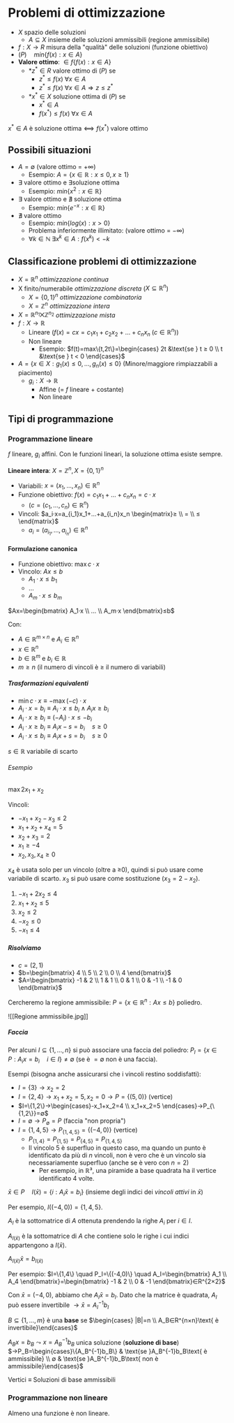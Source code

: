# Problemi di ottimizzazione

- $X$ spazio delle soluzioni
	- $A ⊆ X$ insieme delle soluzioni ammissibili (regione ammissibile)
- $f:X → R$ misura della "qualità" delle soluzioni (funzione obiettivo)
- $(P) \quad min\{f(x):x ∈ A\}$
- **Valore ottimo**: $∈f\{f(x):x ∈ A\}$
	* *$z^* ∈ R$ valore ottimo di $(P)$ se
		- $z^* ≤ f(x) \; ∀x ∈ A$
		- $z^* ≤ f(x) \; ∀x ∈ A ⇒ z ≤ z^*$
	* *$x^* ∈ X$ soluzione ottima di $(P)$ se
		- $x^* ∈ A$
		- $f(x^*) ≤ f(x) \; ∀x ∈ A$

$x^* ∈ A \text{ è soluzione ottima} ⟺ f(x^*) \; \text{valore ottimo}$

## Possibili situazioni

- $A = ∅$ (valore ottimo = +∞)
	- Esempio: $A=\{x ∈ ℝ: x ≤ 0, x ≥ 1\}$
- ∃ valore ottimo e ∃soluzione ottima
	- Esempio: $min\{x^2: x ∈ ℝ\}$
- ∃ valore ottimo e ∄ soluzione ottima
	- Esempio: $min\{e^{-x}: x ∈ ℝ\}$
- ∄ valore ottimo
	- Esempio: $min\{log(x): x > 0\}$
	- Problema inferiormente illimitato: (valore ottimo = −∞)
	- $∀k ∈ ℕ \; ∃ x^k ∈ A : f(x^k) < -k$

## Classificazione problemi di ottimizzazione

- $X= ℝ^n$ *ottimizzazione continua*
- X finito/numerabile *ottimizzazione discreta* ($X ⊆ ℝ^n$)
	- $X=\{0,1\}^n$ *ottimizzazione combinatoria*
	- $X= ℤ^n$ *ottimizzazione intera*
- $X= ℝ^{n_1} ⨉ ℤ^{n_2}$ *ottimizzazione mista*
- $f: X → ℝ$
	- Lineare ($f(x)=cx=c_1x_1+c_2x_2+…+c_nx_n \; (c ∈ ℝ^n))$
	- Non lineare
		- Esempio: $f(t)=max\{t,2t\}=\begin{cases} 2t &\text{se } t ≥ 0 \\ t &\text{se } t < 0 \end{cases}$
- $A=\{x ∈ X : g_1(x) ≤ 0,…,g_n(x) ≤ 0\}$ (Minore/maggiore rimpiazzabili a piacimento)
	- $g_i:X → ℝ$
		- Affine (= $f$ lineare + costante)
		- Non lineare

## Tipi di programmazione

### Programmazione lineare

$f$ lineare, $g_i$ affini. Con le funzioni lineari, la soluzione ottima esiste sempre.

**Lineare intera**: $X= ℤ^n, X=\{0,1\}^n$

- Variabili: $x=(x_1,…,x_n)∈ℝ^n$
- Funzione obiettivo: $f(x)=c_1x_1+…+c_nx_n=c·x$
	- ($c=(c_1,…,c_n)∈ℝ^n$)
- Vincoli: $a_i·x=a_{i_1}x_1+…+a_{i_n}x_n \begin{matrix}≥ \\ = \\ ≤ \end{matrix}$
	- $a_i=(a_{i_1},…,a_{i_n})∈ℝ^n$

#### Formulazione canonica

- Funzione obiettivo: $\max c·x$
- Vincolo: $Ax≤b$
	- $A_1·x≤b_1$
	- …
	- $A_m·x≤b_m$

$Ax=\begin{bmatrix} A_1·x \\ … \\ A_m·x \end{bmatrix}≤b$

Con:
- $A∈ℝ^{m×n}$ e $A_i∈ℝ^n$
- $x∈ℝ^n$
- $b∈ℝ^m$ e $b_i∈ℝ$
- $m≥n$ (il numero di vincoli è ≥ il numero di variabili)

##### Trasformazioni equivalenti

- $\min c·x≡-\max(-c)·x$
- $A_i·x=b_i≡A_i·x≤b_i∧A_ix≥b_i$
- $A_i·x≥b_i≡(-A_i)·x≤-b_i$
- $A_i·x≥b_i≡A_ix-s=b_i\quad s≥0$
- $A_i·x≤b_i≡A_ix+s=b_i\quad s≥0$

$s∈ℝ$ variabile di scarto

###### Esempio

$\max 2x_1+x_2$

Vincoli:
- $-x_1+x_2-x_3≤2$
- $x_1+x_2+x_4=5$
- $x_2+x_3=2$
- $x_1≥-4$
- $x_2,x_3,x_4≥0$

$x_4$ è usata solo per un vincolo (oltre a ≥0), quindi si può usare come variabile di scarto. $x_3$ si può usare come sostituzione ($x_3=2-x_2$).

1. $-x_1+2x_2≤4$
2. $x_1+x_2≤5$
3. $x_2≤2$
4. $-x_2≤0$
5. $-x_1≤4$

##### Risolviamo

- $c=(2,1)$
- $b=\begin{bmatrix} 4 \\ 5 \\ 2 \\ 0 \\ 4 \end{bmatrix}$
- $A=\begin{bmatrix} -1 & 2 \\ 1 & 1 \\ 0 & 1 \\ 0 & -1 \\ -1 & 0 \end{bmatrix}$

Cercheremo la regione ammissibile: $P=\{x∈ℝ^n:Ax≤b\}$ poliedro.

![[Regione ammissibile.jpg]]

##### Faccia

Per alcuni $I⊆\{1,…,n\}$ si può associare una faccia del poliedro: $P_I=\{x∈P:A_ix=b_i \quad i∈I\}≠ ∅$ (se è $=∅$ non è una faccia).

Esempi (bisogna anche assicurarsi che i vincoli restino soddisfatti):
- $I=\{3\}→x_2=2$
- $I=\{2,4\}→x_1+x_2=5,x_2=0→P=\{(5,0)\}$ (vertice)
- $I=\{1,2\}→\begin{cases}-x_1+x_2=4 \\ x_1+x_2=5 \end{cases}→P_{\{1,2\}}=∅$
- $I=∅→P_∅=P$ (faccia "non propria")
- $I=\{1,4,5\}→P_{\{1,4,5\}}=\{(-4,0)\}$ (vertice)
	- $P_{\{1,4\}}=P_{\{1,5\}}=P_{\{4,5\}}=P_{\{1,4,5\}}$
	- Il vincolo 5 è superfluo in questo caso, ma quando un punto è identificato da più di $n$ vincoli, non è vero che è un vincolo sia necessariamente superfluo (anche se è vero con $n=2$)
		- Per esempio, in ℝ³, una piramide a base quadrata ha il vertice identificato 4 volte.

$\bar{x}∈P\quad I(\bar{x})=\{i:A_i\bar{x}=b_i\}$ (insieme degli indici dei *vincoli attivi* in $\bar{x}$)

Per esempio, $I((-4,0))=\{1,4,5\}$.

$A_I$ è la sottomatrice di $A$ ottenuta prendendo la righe $A_i$ per $i∈I$.

$A_{I(\bar{x})}$ è la sottomatrice di $A$ che contiene solo le righe i cui indici appartengono a $I(\bar{x})$.

$A_{I(\bar{x})}\bar{x}=b_{I(\bar{x})}$

Per esempio: $I=\{1,4\} \quad P_I=\{(-4,0)\} \quad A_I=\begin{bmatrix} A_1 \\ A_4 \end{bmatrix}=\begin{bmatrix} -1 & 2 \\ 0 & -1 \end{bmatrix}∈R^{2×2}$

Con $\bar{x}=(-4,0)$, abbiamo che $A_I\bar{x}=b_I$. Dato che la matrice è quadrata, $A_I$ può essere invertibile $→\bar{x}=A_I^{-1}b_I$

$B⊆\{1,...,m\}$ è una **base** se $\begin{cases} |B|=n \\ A_B∈R^{n×n}\text{ è invertibile}\end{cases}$

$A_Bx=b_B⤳x=A_B^{-1}b_B$ unica soluzione (**soluzione di base**) $→P_B=\begin{cases}\{A_B^{-1}b_B\} & \text{se }A_B^{-1}b_B\text{ è ammissibile} \\ ∅ & \text{se }A_B^{-1}b_B\text{ non è ammissibile}\end{cases}$

Vertici ≡ Soluzioni di base ammissibili

### Programmazione non lineare

Almeno una funzione è non lineare.
